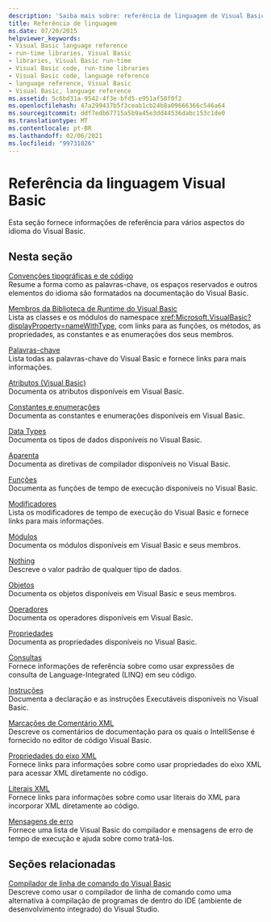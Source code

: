 ```yaml
---
description: 'Saiba mais sobre: referência de linguagem de Visual Basic'
title: Referência de linguagem
ms.date: 07/20/2015
helpviewer_keywords:
- Visual Basic language reference
- run-time libraries, Visual Basic
- libraries, Visual Basic run-time
- Visual Basic code, run-time libraries
- Visual Basic code, language reference
- language reference, Visual Basic
- Visual Basic, language reference
ms.assetid: 5c6bd31a-9542-4f3e-bfd5-e951af58f0f2
ms.openlocfilehash: 47a299437b5f3ceab1cb24b8a09666366c546a64
ms.sourcegitcommit: ddf7edb67715a5b9a45e3dd44536dabc153c1de0
ms.translationtype: MT
ms.contentlocale: pt-BR
ms.lasthandoff: 02/06/2021
ms.locfileid: "99731026"
---
```

# <a name="visual-basic-language-reference"></a>Referência da linguagem Visual Basic

Esta seção fornece informações de referência para vários aspectos do idioma do Visual Basic.  
  
## <a name="in-this-section"></a>Nesta seção  

 [Convenções tipográficas e de código](typographic-and-code-conventions.md)  
 Resume a forma como as palavras-chave, os espaços reservados e outros elementos do idioma são formatados na documentação do Visual Basic.  
  
 [Membros da Biblioteca de Runtime do Visual Basic](runtime-library-members.md)  
 Lista as classes e os módulos do namespace <xref:Microsoft.VisualBasic?displayProperty=nameWithType>, com links para as funções, os métodos, as propriedades, as constantes e as enumerações dos seus membros.  
  
 [Palavras-chave](keywords/index.md)  
 Lista todas as palavras-chave do Visual Basic e fornece links para mais informações.  
  
 [Atributos (Visual Basic)](attributes.md)  
 Documenta os atributos disponíveis em Visual Basic.  
  
 [Constantes e enumerações](constants-and-enumerations.md)  
 Documenta as constantes e enumerações disponíveis em Visual Basic.  
  
 [Data Types](data-types/index.md)  
 Documenta os tipos de dados disponíveis no Visual Basic.  
  
 [Aparenta](directives/index.md)  
 Documenta as diretivas de compilador disponíveis no Visual Basic.  
  
 [Funções](functions/index.md)  
 Documenta as funções de tempo de execução disponíveis no Visual Basic.  
  
 [Modificadores](modifiers/index.md)  
 Lista os modificadores de tempo de execução do Visual Basic e fornece links para mais informações.  
  
 [Módulos](modules.md)  
 Documenta os módulos disponíveis em Visual Basic e seus membros.  
  
 [Nothing](nothing.md)  
 Descreve o valor padrão de qualquer tipo de dados.  
  
 [Objetos](objects/index.md)  
 Documenta os objetos disponíveis em Visual Basic e seus membros.  
  
 [Operadores](operators/index.md)  
 Documenta os operadores disponíveis em Visual Basic.  
  
 [Propriedades](properties.md)  
 Documenta as propriedades disponíveis no Visual Basic.  
  
 [Consultas](queries/index.md)  
 Fornece informações de referência sobre como usar expressões de consulta de Language-Integrated (LINQ) em seu código.  
  
 [Instruções](statements/index.md)  
 Documenta a declaração e as instruções Executáveis disponíveis no Visual Basic.  
  
 [Marcações de Comentário XML](xmldoc/index.md)  
 Descreve os comentários de documentação para os quais o IntelliSense é fornecido no editor de código Visual Basic.  
  
 [Propriedades do eixo XML](xml-axis/index.md)  
 Fornece links para informações sobre como usar propriedades do eixo XML para acessar XML diretamente no código.  
  
 [Literais XML](xml-literals/index.md)  
 Fornece links para informações sobre como usar literais do XML para incorporar XML diretamente ao código.  
  
 [Mensagens de erro](error-messages/index.md)  
 Fornece uma lista de Visual Basic do compilador e mensagens de erro de tempo de execução e ajuda sobre como tratá-los.  
  
## <a name="related-sections"></a>Seções relacionadas  

 [Compilador de linha de comando do Visual Basic](../reference/command-line-compiler/index.md)  
 Descreve como usar o compilador de linha de comando como uma alternativa à compilação de programas de dentro do IDE (ambiente de desenvolvimento integrado) do Visual Studio.
